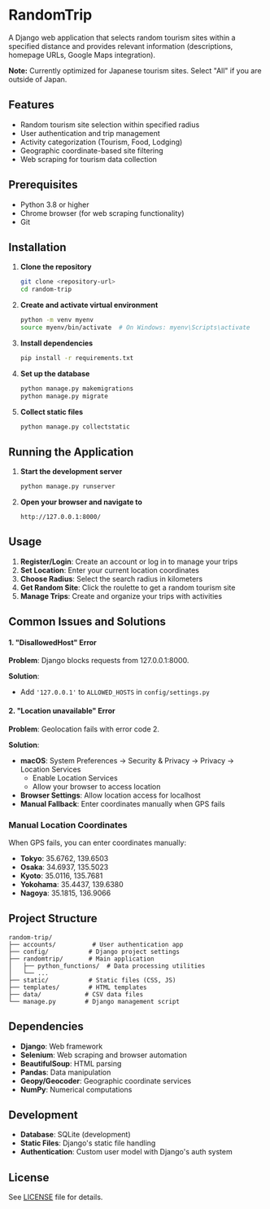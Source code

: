 # RandomTrip

A Django web application that selects random tourism sites within a specified distance and provides relevant information (descriptions, homepage URLs, Google Maps integration).

**Note:** Currently optimized for Japanese tourism sites. Select "All" if you are outside of Japan.

## Features

- Random tourism site selection within specified radius
- User authentication and trip management
- Activity categorization (Tourism, Food, Lodging)
- Geographic coordinate-based site filtering
- Web scraping for tourism data collection

## Prerequisites

- Python 3.8 or higher
- Chrome browser (for web scraping functionality)
- Git

## Installation

1. **Clone the repository**
   ```bash
   git clone <repository-url>
   cd random-trip
   ```

2. **Create and activate virtual environment**
   ```bash
   python -m venv myenv
   source myenv/bin/activate  # On Windows: myenv\Scripts\activate
   ```

3. **Install dependencies**
   ```bash
   pip install -r requirements.txt
   ```

4. **Set up the database**
   ```bash
   python manage.py makemigrations
   python manage.py migrate
   ```

5. **Collect static files**
   ```bash
   python manage.py collectstatic
   ```

## Running the Application

1. **Start the development server**
   ```bash
   python manage.py runserver
   ```

2. **Open your browser and navigate to**
   ```
   http://127.0.0.1:8000/
   ```

## Usage

1. **Register/Login**: Create an account or log in to manage your trips
2. **Set Location**: Enter your current location coordinates
3. **Choose Radius**: Select the search radius in kilometers
4. **Get Random Site**: Click the roulette to get a random tourism site
5. **Manage Trips**: Create and organize your trips with activities

## Common Issues and Solutions

#### 1. **"DisallowedHost" Error**
**Problem**: Django blocks requests from 127.0.0.1:8000.

**Solution**: 
- Add `'127.0.0.1'` to `ALLOWED_HOSTS` in `config/settings.py`

#### 2. **"Location unavailable" Error**
**Problem**: Geolocation fails with error code 2.

**Solution**:
- **macOS**: System Preferences → Security & Privacy → Privacy → Location Services
  - Enable Location Services
  - Allow your browser to access location
- **Browser Settings**: Allow location access for localhost
- **Manual Fallback**: Enter coordinates manually when GPS fails

### Manual Location Coordinates

When GPS fails, you can enter coordinates manually:

- **Tokyo**: 35.6762, 139.6503
- **Osaka**: 34.6937, 135.5023
- **Kyoto**: 35.0116, 135.7681
- **Yokohama**: 35.4437, 139.6380
- **Nagoya**: 35.1815, 136.9066

## Project Structure

```
random-trip/
├── accounts/          # User authentication app
├── config/           # Django project settings
├── randomtrip/       # Main application
│   ├── python_functions/  # Data processing utilities
│   └── ...
├── static/           # Static files (CSS, JS)
├── templates/        # HTML templates
├── data/            # CSV data files
└── manage.py        # Django management script
```

## Dependencies

- **Django**: Web framework
- **Selenium**: Web scraping and browser automation
- **BeautifulSoup**: HTML parsing
- **Pandas**: Data manipulation
- **Geopy/Geocoder**: Geographic coordinate services
- **NumPy**: Numerical computations

## Development

- **Database**: SQLite (development)
- **Static Files**: Django's static file handling
- **Authentication**: Custom user model with Django's auth system

## License

See [LICENSE](LICENSE) file for details.

